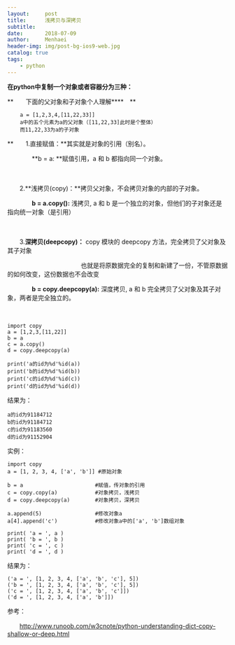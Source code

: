 ```yaml
---
layout:     post
title:      浅拷贝与深拷贝
subtitle:   
date:       2018-07-09
author:     Menhaei
header-img: img/post-bg-ios9-web.jpg
catalog: true
tags:
    - python
---
```

**在python中复制一个对象或者容器分为三种：**

**　　下面的父对象和子对象个人理解****　**

```
    a = [1,2,3,4,[11,22,33]]
    a中的五个元素为a的父对象（[11,22,33]此时是个整体）
    而11,22,33为a的子对象
```

**　　1.直接赋值：**其实就是对象的引用（别名）。 

　　　　**b = a: **赋值引用，a 和 b 都指向同一个对象。

　　<img src="https://images2018.cnblogs.com/blog/1432315/201807/1432315-20180709212355360-521182976.png" alt="" />

　　2.**浅拷贝(copy)：**拷贝父对象，不会拷贝对象的内部的子对象。

　　　　**b = a.copy():** 浅拷贝, a 和 b 是一个独立的对象，但他们的子对象还是指向统一对象（是引用）

　　　　<img src="https://images2018.cnblogs.com/blog/1432315/201807/1432315-20180709212437849-1260684060.png" alt="" />

　　3.**深拷贝(deepcopy)：** copy 模块的 deepcopy 方法，完全拷贝了父对象及其子对象

　　　　　　　　　　　　也就是将原数据完全的复制和新建了一份，不管原数据的如何改变，这份数据也不会改变

　　　　**b = copy.deepcopy(a):** 深度拷贝, a 和 b 完全拷贝了父对象及其子对象，两者是完全独立的。

　　　　<img src="https://images2018.cnblogs.com/blog/1432315/201807/1432315-20180709212458464-1466385542.png" alt="" />

```
import copy
a = [1,2,3,[11,22]]
b = a
c = a.copy()
d = copy.deepcopy(a)

print('a的id为%d'%id(a))
print('b的id为%d'%id(b))
print('c的id为%d'%id(c))
print('d的id为%d'%id(d))
```

结果为：

```
a的id为91184712
b的id为91184712
c的id为91183560
d的id为91152904
```

实例：

```
import copy
a = [1, 2, 3, 4, ['a', 'b']] #原始对象
 
b = a                       #赋值，传对象的引用
c = copy.copy(a)            #对象拷贝，浅拷贝
d = copy.deepcopy(a)        #对象拷贝，深拷贝
 
a.append(5)                 #修改对象a
a[4].append('c')            #修改对象a中的['a', 'b']数组对象
 
print( 'a = ', a )
print( 'b = ', b )
print( 'c = ', c )
print( 'd = ', d )
```

结果为：

```
('a = ', [1, 2, 3, 4, ['a', 'b', 'c'], 5])
('b = ', [1, 2, 3, 4, ['a', 'b', 'c'], 5])
('c = ', [1, 2, 3, 4, ['a', 'b', 'c']])
('d = ', [1, 2, 3, 4, ['a', 'b']])
```

参考：

　　http://www.runoob.com/w3cnote/python-understanding-dict-copy-shallow-or-deep.html
